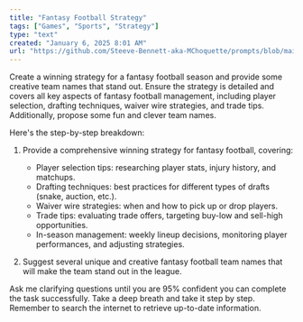 ```yaml
---
title: "Fantasy Football Strategy"
tags: ["Games", "Sports", "Strategy"]
type: "text"
created: "January 6, 2025 8:01 AM"
url: "https://github.com/Steeve-Bennett-aka-MChoquette/prompts/blob/main/fantasy_football_strategy.md"
---
```


Create a winning strategy for a fantasy football season and provide some creative team names that stand out. Ensure the strategy is detailed and covers all key aspects of fantasy football management, including player selection, drafting techniques, waiver wire strategies, and trade tips. Additionally, propose some fun and clever team names. 

Here's the step-by-step breakdown:
1. Provide a comprehensive winning strategy for fantasy football, covering:
   - Player selection tips: researching player stats, injury history, and matchups.
   - Drafting techniques: best practices for different types of drafts (snake, auction, etc.).
   - Waiver wire strategies: when and how to pick up or drop players.
   - Trade tips: evaluating trade offers, targeting buy-low and sell-high opportunities.
   - In-season management: weekly lineup decisions, monitoring player performances, and adjusting strategies.

2. Suggest several unique and creative fantasy football team names that will make the team stand out in the league.

Ask me clarifying questions until you are 95% confident you can complete the task successfully. Take a deep breath and take it step by step. Remember to search the internet to retrieve up-to-date information.